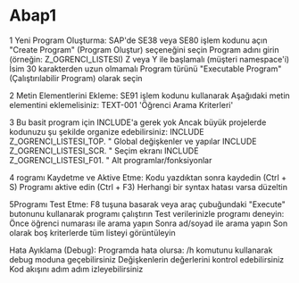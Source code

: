 # Abap1
1
Yeni Program Oluşturma:
SAP'de SE38 veya SE80 işlem kodunu açın
"Create Program" (Program Oluştur) seçeneğini seçin
Program adını girin (örneğin: Z_OGRENCI_LISTESI)
Z veya Y ile başlamalı (müşteri namespace'i)
İsim 30 karakterden uzun olmamalı
Program türünü "Executable Program" (Çalıştırılabilir Program) olarak seçin

2
Metin Elementlerini Ekleme:
SE91 işlem kodunu kullanarak
Aşağıdaki metin elementini eklemelisiniz:
   TEXT-001 'Öğrenci Arama Kriterleri'

3
Bu basit program için INCLUDE'a gerek yok
Ancak büyük projelerde kodunuzu şu şekilde organize edebilirsiniz:
INCLUDE Z_OGRENCI_LISTESI_TOP.  " Global değişkenler ve yapılar
   INCLUDE Z_OGRENCI_LISTESI_SCR.  " Seçim ekranı
   INCLUDE Z_OGRENCI_LISTESI_F01.  " Alt programlar/fonksiyonlar

4
rogramı Kaydetme ve Aktive Etme:
Kodu yazdıktan sonra kaydedin (Ctrl + S)
Programı aktive edin (Ctrl + F3)
Herhangi bir syntax hatası varsa düzeltin

5Programı Test Etme:
F8 tuşuna basarak veya araç çubuğundaki "Execute" butonunu kullanarak programı çalıştırın
Test verilerinizle programı deneyin:
Önce öğrenci numarası ile arama yapın
Sonra ad/soyad ile arama yapın
Son olarak boş kriterlerde tüm listeyi görüntüleyin

Hata Ayıklama (Debug):
Programda hata olursa:
/h komutunu kullanarak debug moduna geçebilirsiniz
Değişkenlerin değerlerini kontrol edebilirsiniz
Kod akışını adım adım izleyebilirsiniz





